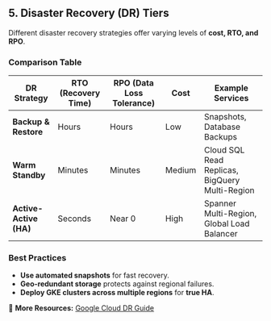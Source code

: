 ## 5. Disaster Recovery (DR) Tiers
Different disaster recovery strategies offer varying levels of **cost, RTO, and RPO**.

### **Comparison Table**
| **DR Strategy**   | **RTO (Recovery Time)** | **RPO (Data Loss Tolerance)** | **Cost** | **Example Services** |
|------------------|----------------------|----------------------|---------|--------------------|
| **Backup & Restore** | Hours | Hours | Low | Snapshots, Database Backups |
| **Warm Standby** | Minutes | Minutes | Medium | Cloud SQL Read Replicas, BigQuery Multi-Region |
| **Active-Active (HA)** | Seconds | Near 0 | High | Spanner Multi-Region, Global Load Balancer |

### **Best Practices**
- **Use automated snapshots** for fast recovery.
- **Geo-redundant storage** protects against regional failures.
- **Deploy GKE clusters across multiple regions** for **true HA**.

📌 **More Resources:** [Google Cloud DR Guide](https://cloud.google.com/architecture/disaster-recovery)
